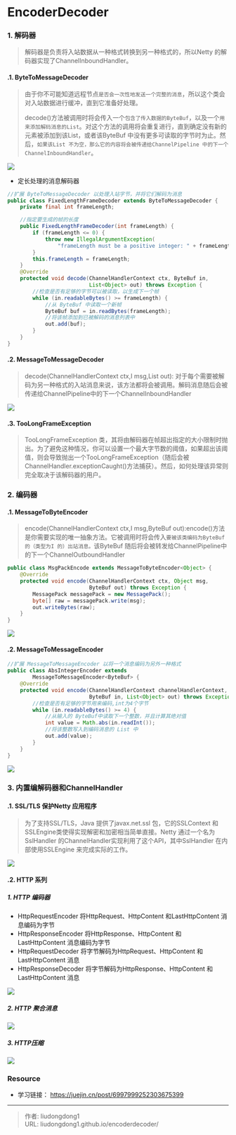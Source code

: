 # EncoderDecoder


### 1. 解码器

> 解码器是负责将入站数据从一种格式转换到另一种格式的，所以Netty 的解码器实现了ChannelInboundHandler。

#### .1. ByteToMessageDecoder

> 由于你不可能知道远程节点`是否会一次性地发送一个完整的消息`，所以这个类会对入站数据进行缓冲，直到它准备好处理。
>
> decode()方法被调用时将会传入一个`包含了传入数据的ByteBuf`，以及一个`用来添加解码消息的List`。对这个方法的调用将会重复进行，直到确定没有新的元素被添加到该List，或者该ByteBuf 中没有更多可读取的字节时为止。然后，`如果该List 不为空，那么它的内容将会被传递给ChannelPipeline 中的下一个ChannelInboundHandler`。

![](https://gitee.com/github-25970295/blogpictureV2/raw/master/image-20211009160601207.png)

- 定长处理的消息解码器

```java
//扩展 ByteToMessageDecoder 以处理入站字节，并将它们解码为消息
public class FixedLengthFrameDecoder extends ByteToMessageDecoder {
    private final int frameLength;

    //指定要生成的帧的长度
    public FixedLengthFrameDecoder(int frameLength) {
        if (frameLength <= 0) {
            throw new IllegalArgumentException(
                "frameLength must be a positive integer: " + frameLength);
        }
        this.frameLength = frameLength;
    }
    @Override
    protected void decode(ChannelHandlerContext ctx, ByteBuf in,
                          List<Object> out) throws Exception {
        //检查是否有足够的字节可以被读取，以生成下一个帧
        while (in.readableBytes() >= frameLength) {
            //从 ByteBuf 中读取一个新帧
            ByteBuf buf = in.readBytes(frameLength);
            //将该帧添加到已被解码的消息列表中
            out.add(buf);
        }
    }
}
```

#### .2. MessageToMessageDecoder

> decode(ChannelHandlerContext ctx,I msg,List out): 对于每个需要被解码为另一种格式的入站消息来说，该方法都将会被调用。解码消息随后会被传递给ChannelPipeline中的下一个ChannelInboundHandler

![](https://gitee.com/github-25970295/blogpictureV2/raw/master/image-20211009160642434.png)

#### .3. TooLongFrameException

> TooLongFrameException 类，其将由解码器在帧超出指定的大小限制时抛出。为了避免这种情况，你可以设置一个最大字节数的阈值，如果超出该阈值，则会导致抛出一个TooLongFrameException（随后会被ChannelHandler.exceptionCaught()方法捕获）。然后，如何处理该异常则完全取决于该解码器的用户。

### 2. 编码器

#### .1. MessageToByteEncoder

> encode(ChannelHandlerContext ctx,I msg,ByteBuf out):encode()方法是你需要实现的唯一抽象方法。它被调用时将会传入`要被该类编码为ByteBuf 的（类型为I 的）出站消息。`该ByteBuf 随后将会被转发给ChannelPipeline中的下一个ChannelOutboundHandler

```java
public class MsgPackEncode extends MessageToByteEncoder<Object> {
    @Override
    protected void encode(ChannelHandlerContext ctx, Object msg,
                          ByteBuf out) throws Exception {
        MessagePack messagePack = new MessagePack();
        byte[] raw = messagePack.write(msg);
        out.writeBytes(raw);
    }
}
```

![](https://gitee.com/github-25970295/blogpictureV2/raw/master/image-20211009161533484.png)

#### .2. MessageToMessageEncoder

```java
//扩展 MessageToMessageEncoder 以将一个消息编码为另外一种格式
public class AbsIntegerEncoder extends
        MessageToMessageEncoder<ByteBuf> {
    @Override
    protected void encode(ChannelHandlerContext channelHandlerContext,
                          ByteBuf in, List<Object> out) throws Exception {
        //检查是否有足够的字节用来编码,int为4个字节
        while (in.readableBytes() >= 4) {
            //从输入的 ByteBuf中读取下一个整数，并且计算其绝对值
            int value = Math.abs(in.readInt());
            //将该整数写入到编码消息的 List 中
            out.add(value);
        }
    }
}
```

![](https://gitee.com/github-25970295/blogpictureV2/raw/master/image-20211009161558246.png)

### 3. 内置编解码器和ChannelHandler

#### .1. SSL/TLS 保护Netty 应用程序

> 为了支持SSL/TLS，Java 提供了javax.net.ssl 包，它的SSLContext 和SSLEngine类使得实现解密和加密相当简单直接。Netty 通过一个名为SslHandler 的ChannelHandler实现利用了这个API，其中SslHandler 在内部使用SSLEngine 来完成实际的工作。

![](https://gitee.com/github-25970295/blogpictureV2/raw/master/image-20211009162115628.png)

#### .2. HTTP 系列

##### 1. HTTP 编码器

- HttpRequestEncoder 将HttpRequest、HttpContent 和LastHttpContent 消息编码为字节
- HttpResponseEncoder 将HttpResponse、HttpContent 和LastHttpContent 消息编码为字节
- HttpRequestDecoder 将字节解码为HttpRequest、HttpContent 和LastHttpContent 消息
- HttpResponseDecoder 将字节解码为HttpResponse、HttpContent 和LastHttpContent 消息


![](https://gitee.com/github-25970295/blogpictureV2/raw/master/image-20211009162252925.png)

##### 2. HTTP 聚合消息

![](https://gitee.com/github-25970295/blogpictureV2/raw/master/image-20211009162330631.png)

##### 3. HTTP压缩

![](https://gitee.com/github-25970295/blogpictureV2/raw/master/image-20211009162350906.png)



### Resource

- 学习链接： https://juejin.cn/post/6997999252303675399

---

> 作者: liudongdong1  
> URL: liudongdong1.github.io/encoderdecoder/  

